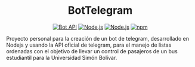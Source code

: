 <h1 align="center">BotTelegram</h1>

<div align="center">

[![Bot API](https://img.shields.io/badge/Bot%20API-v4.9-0088cc?style=flat-square&logo=telegram)](https://core.telegram.org/bots/api)
[![Node.js](https://img.shields.io/badge/GitHub-v14.3.0-333333?style=flat-square&logo=github)](https://github.com/yagop/node-telegram-bot-api)
[![Node.js](https://img.shields.io/badge/Node.js-v14.3.0-6cc24a?style=flat-square)](https://nodejs.org/en/)
[![npm](https://img.shields.io/badge/npm-v6.14.5-cb3837?style=flat-square&logo=npm)](https://www.npmjs.com/)

</div>

Proyecto personal para la creación de un bot de telegram, desarrollado en Nodejs y usando la
API oficial de telegram, para el manejo de listas ordenadas con el objetivo de llevar un control de pasajeros de un bus estudiantil para la Universidad Simón Bolívar.
